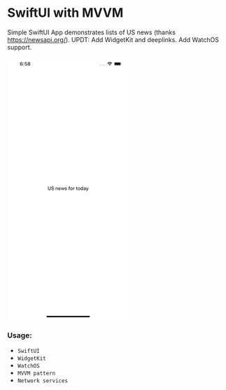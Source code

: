 # SwiftUI with MVVM

Simple SwiftUI App demonstrates lists of US news (thanks https://newsapi.org/).
UPDT: Add WidgetKit and deeplinks. Add WatchOS support.

![NewsFeed](./news2.gif "SwiftUI with MVVM")



### Usage:
* `SwiftUI`
* `WidgetKit`
* `WatchOS`
* `MVVM pattern`
* `Network services`

